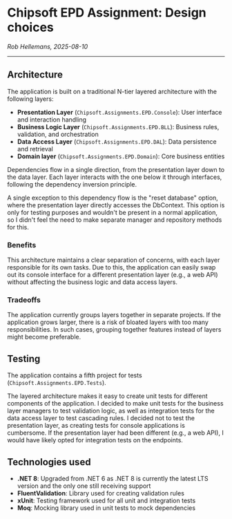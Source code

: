 ﻿# Chipsoft EPD Assignment: Design choices
*Rob Hellemans, 2025-08-10*
___
## Architecture
The application is built on a traditional N-tier layered architecture with the following layers:
- **Presentation Layer** (`Chipsoft.Assignments.EPD.Console`): User interface and interaction handling
- **Business Logic Layer** (`Chipsoft.Assignments.EPD.BLL`): Business rules, validation, and orchestration
- **Data Access Layer** (`Chipsoft.Assignments.EPD.DAL`): Data persistence and retrieval
- **Domain layer** (`Chipsoft.Assignments.EPD.Domain`): Core business entities

Dependencies flow in a single direction, from the presentation layer down to the data layer.
Each layer interacts with the one below it through interfaces, following the dependency inversion principle.

A single exception to this dependency flow is the "reset database" option, where the 
presentation layer directly accesses the DbContext. This option is only for testing purposes and wouldn't be present in 
a normal application, so I didn't feel the need to make separate manager and repository methods for this.

### Benefits
This architecture maintains a clear separation of concerns, with each layer responsible for its own tasks. Due to this,
the application can easily swap out its console interface for a different presentation layer (e.g., a web API) without 
affecting the business logic and data access layers. 

### Tradeoffs
The application currently groups layers together in separate projects. If the application grows larger, there is a risk 
of bloated layers with too many responsibilities. In such cases, grouping together features instead of layers might 
become preferable.

## Testing
The application contains a fifth project for tests (`Chipsoft.Assignments.EPD.Tests`).

The layered architecture makes it easy to create unit tests for different components of the application. I decided
to make unit tests for the business layer managers to test validation logic, as well as integration tests for the 
data access layer to test cascading rules. I decided not to test the presentation layer, as creating tests for console
applications is cumbersome. If the presentation layer had been different (e.g., a web API), I would have likely opted for
integration tests on the endpoints. 

## Technologies used
- **.NET 8**: Upgraded from .NET 6 as .NET 8 is currently the latest LTS version and the only one still receiving support
- **FluentValidation**: Library used for creating validation rules
- **xUnit**: Testing framework used for all unit and integration tests
- **Moq**: Mocking library used in unit tests to mock dependencies